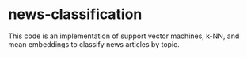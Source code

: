 # news-classification
This code is an implementation of support vector machines, k-NN, and mean embeddings to classify news articles by topic.
